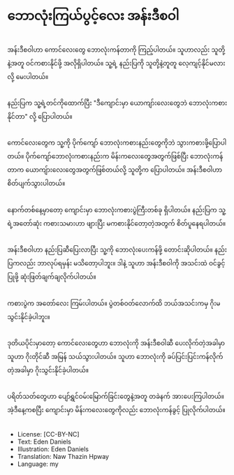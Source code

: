 # ဘောလုံးကြယ်ပွင့်လေး အန်းဒီစဝါ

##
အန်းဒီစဝါဟာ ကောင်လေးတွေ ဘောလုံးကန်တာကို ကြည့်ပါတယ်။ သူဟာလည်း သူတို့နဲ့အတူ ဝင်ကစားနိုင်ဖို့ အလိုရှိပါတယ်။ သူ့ရဲ့ နည်းပြကို သူတို့နဲ့တူတူ လေ့ကျင့်နိုင်မလားလို့ မေးပါတယ်။

##
နည်းပြက သူ့ရဲ့တင်ကိုထောက်ပြီး "ဒီကျောင်းမှာ ယောကျာ်းလေးတွေဘဲ ဘောလုံးကစားနိုင်တာ" လို့ ပြောပါတယ်။

##
ကောင်လေးတွေက သူ့ကို ပိုက်ကျော် ဘောလုံးကစားနည်းတွေကိုဘဲ သွားကစားဖို့ပြောပါတယ်။ ပိုက်ကျော်ဘောလုံးကစားနည်းက မိန်းကလေးတွေအတွက်ဖြစ်ပြီး ဘောလုံးကန်တာက ယောကျ်ားလေးတွေအတွက်ဖြစ်တယ်လို့ သူတို့က ပြောပါတယ်။ အန်းဒီစဝါဟာ စိတ်ပျက်သွားပါတယ်။

##
နောက်တစ်နေ့မှာတော့ ကျောင်းမှာ ဘောလုံးကစားပွဲကြီးတစ်ခု ရှိပါတယ်။ နည်းပြက သူ့ရဲ့အတော်ဆုံး ကစားသမားဟာ ဖျားပြီး မကစားနိုင်တော့တဲ့အတွက် စိတ်ပူနေရပါတယ်။

##
အန်းဒီစဝါဟာ နည်းပြဆီပြေးလာပြီး သူ့ကို ဘောလုံးပေးကန်ဖို့ တောင်းဆိုပါတယ်။ နည်းပြကလည်း ဘာလုပ်ရမှန်း မသိတော့ပါဘူး။ ဒါနဲ့ သူဟာ အန်းဒီစဝါကို အသင်းထဲ ဝင်ခွင့်ပြုဖို့ ဆုံးဖြတ်ချက်ချလိုက်ပါတယ်။

##
ကစားပွဲက အတော်လေး ကြမ်းပါတယ်။ ပွဲတစ်ဝတ်လောက်ထိ ဘယ်အသင်းကမှ ဂိုးမသွင်းနိုင်ခဲ့ပါဘူး။

##
ဒုတိယပိုင်းမှာတော့ ကောင်လေးတွေဟာ ဘောလုံးကို အန်းဒီစဝါဆီ ပေးလိုက်တဲ့အခါမှာ သူဟာ ဂိုးတိုင်ဆီ အမြန် သယ်သွားပါတယ်။ သူဟာ ဘောလုံးကို ခပ်ပြင်းပြင်းကန်လိုက်တဲ့အခါမှာ ဂိုးသွင်းနိုင်ခဲ့ပါတယ်။

##
ပရိတ်သတ်တွေဟာ ပျော်ရွှင်ဝမ်းမြောက်ခြင်းတွေနဲ့အတူ တခဲနက် အားပေးကြပါတယ်။ အဲ့ဒီနေ့ကစပြီး ကျောင်းမှာ မိန်းကလေးတွေကိုလည်း ဘောလုံးကန်ခွင့် ပြုလိုက်ပါတယ်။

##
* License: [CC-BY-NC]
* Text: Eden Daniels
* Illustration: Eden Daniels
* Translation: Naw Thazin Hpway
* Language: my
